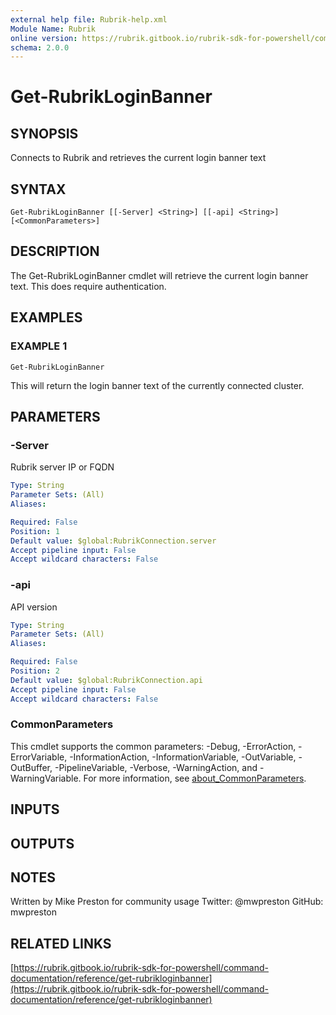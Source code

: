 ```yaml
---
external help file: Rubrik-help.xml
Module Name: Rubrik
online version: https://rubrik.gitbook.io/rubrik-sdk-for-powershell/command-documentation/reference/get-rubrikloginbanner
schema: 2.0.0
---
```


# Get-RubrikLoginBanner

## SYNOPSIS
Connects to Rubrik and retrieves the current login banner text

## SYNTAX

```
Get-RubrikLoginBanner [[-Server] <String>] [[-api] <String>] [<CommonParameters>]
```

## DESCRIPTION
The Get-RubrikLoginBanner cmdlet will retrieve the current login banner text.
This does require authentication.

## EXAMPLES

### EXAMPLE 1
```
Get-RubrikLoginBanner
```

This will return the login banner text of the currently connected cluster.

## PARAMETERS

### -Server
Rubrik server IP or FQDN

```yaml
Type: String
Parameter Sets: (All)
Aliases:

Required: False
Position: 1
Default value: $global:RubrikConnection.server
Accept pipeline input: False
Accept wildcard characters: False
```

### -api
API version

```yaml
Type: String
Parameter Sets: (All)
Aliases:

Required: False
Position: 2
Default value: $global:RubrikConnection.api
Accept pipeline input: False
Accept wildcard characters: False
```

### CommonParameters
This cmdlet supports the common parameters: -Debug, -ErrorAction, -ErrorVariable, -InformationAction, -InformationVariable, -OutVariable, -OutBuffer, -PipelineVariable, -Verbose, -WarningAction, and -WarningVariable. For more information, see [about_CommonParameters](http://go.microsoft.com/fwlink/?LinkID=113216).

## INPUTS

## OUTPUTS

## NOTES
Written by Mike Preston for community usage
Twitter: @mwpreston
GitHub: mwpreston

## RELATED LINKS

[https://rubrik.gitbook.io/rubrik-sdk-for-powershell/command-documentation/reference/get-rubrikloginbanner](https://rubrik.gitbook.io/rubrik-sdk-for-powershell/command-documentation/reference/get-rubrikloginbanner)


